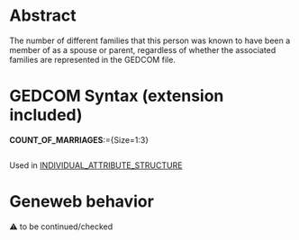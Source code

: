 ﻿# Abstract
The number of different families that this person was known to have been a member of as a spouse or
parent, regardless of whether the associated families are represented in the GEDCOM file.


# GEDCOM Syntax (extension included)

**COUNT_OF_MARRIAGES**:={Size=1:3}
<pre>
</pre>
Used in <a href=Ged.INDIVIDUAL_ATTRIBUTE_STRUCTURE.md>INDIVIDUAL_ATTRIBUTE_STRUCTURE</a><br />

# Geneweb behavior


:warning: to be continued/checked


